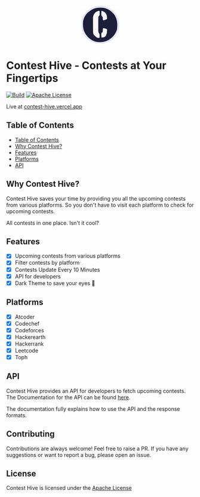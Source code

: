 <p align="center">
<img height="100px" src="public/favicon.svg" alt="Contest Hive Logo">
</p>

# Contest Hive - Contests at Your Fingertips

[![Build](https://github.com/Nusab19/Contest-Hive/actions/workflows/npm-publish-github-packages.yml/badge.svg)](https://github.com/Nusab19/Contest-Hive/actions/workflows/npm-publish-github-packages.yml)
[![Apache License](https://img.shields.io/badge/LICENSE-Apache%20License-blue)](LICENSE)

Live at [contest-hive.vercel.app](https://contest-hive.vercel.app/)

## Table of Contents

- [Table of Contents](#table-of-contents)
- [Why Contest Hive?](#why-contest-hive)
- [Features](#features)
- [Platforms](#platforms)
- [API](#api)

## Why Contest Hive?

Contest Hive saves your time by providing you all the upcoming contests from various platforms. So you don't have to visit each platform to check for upcoming contests.

All contests in one place. Isn't it cool?

## Features

- [x] Upcoming contests from various platforms
- [x] Filter contests by platform
- [x] Contests Update Every 10 Minutes
- [x] API for developers
- [x] Dark Theme to save your eyes 👀

## Platforms

- [x] Atcoder
- [x] Codechef
- [x] Codeforces
- [x] Hackerearth
- [x] Hackerrank
- [x] Leetcode
- [x] Toph

## API

Contest Hive provides an API for developers to fetch upcoming contests. The Documentation for the API can be found [here](https://contest-hive.vercel.app/docs).

The documentation fully explains how to use the API and the response formats.

## Contributing

Contributions are always welcome! Feel free to raise a PR. If you have any suggestions or want to report a bug, please open an issue.

## License

Contest Hive is licensed under the [Apache License](LICENSE)

<!-- Links -->

[Contest Hive]: https://contest-hive.vercel.app/
[Contest Hive API]: https://contest-hive.vercel.app/api
[Contest Hive API Documentation]: https://contest-hive.vercel.app/docs
[About Contest Hive]: https://contest-hive.vercel.app/about
[Credits Page]: https://contest-hive.vercel.app/credits
